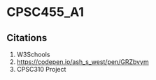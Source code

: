 # CPSC455_A1

## Citations

1. W3Schools
2. https://codepen.io/ash_s_west/pen/GRZbvym
3. CPSC310 Project
